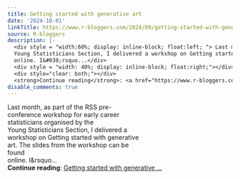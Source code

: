 ```yaml
---
title: Getting started with generative art
date: '2024-10-01'
linkTitle: https://www.r-bloggers.com/2024/09/getting-started-with-generative-art/
source: R-bloggers
description: |-
  <div style = "width:60%; display: inline-block; float:left; "> Last month, as part of the RSS pre-conference workshop for early career statisticians organised by the<br />
  Young Statisticians Section, I delivered a workshop on Getting started with generative art. The slides from the workshop can be found<br />
  online. I&#038;rsquo...</div>
  <div style = "width: 40%; display: inline-block; float:right;"></div>
  <div style="clear: both;"></div>
  <strong>Continue reading</strong>: <a href="https://www.r-bloggers.com/2024/09/getting-started-with-generative-art/">Getting started with generative ...
disable_comments: true
---
```

<div style = "width:60%; display: inline-block; float:left; "> Last month, as part of the RSS pre-conference workshop for early career statisticians organised by the<br />
Young Statisticians Section, I delivered a workshop on Getting started with generative art. The slides from the workshop can be found<br />
online. I&#038;rsquo...</div>
<div style = "width: 40%; display: inline-block; float:right;"></div>
<div style="clear: both;"></div>
<strong>Continue reading</strong>: <a href="https://www.r-bloggers.com/2024/09/getting-started-with-generative-art/">Getting started with generative ...